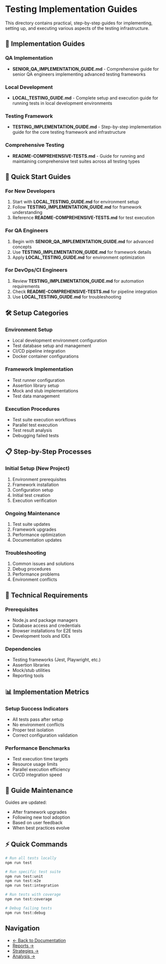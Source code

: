 # Testing Implementation Guides

This directory contains practical, step-by-step guides for implementing, setting up, and executing various aspects of the testing infrastructure.

## 📖 Implementation Guides

### QA Implementation
- **SENIOR_QA_IMPLEMENTATION_GUIDE.md** - Comprehensive guide for senior QA engineers implementing advanced testing frameworks

### Local Development
- **LOCAL_TESTING_GUIDE.md** - Complete setup and execution guide for running tests in local development environments

### Testing Framework
- **TESTING_IMPLEMENTATION_GUIDE.md** - Step-by-step implementation guide for the core testing framework and infrastructure

### Comprehensive Testing
- **README-COMPREHENSIVE-TESTS.md** - Guide for running and maintaining comprehensive test suites across all testing types

## 🚀 Quick Start Guides

### For New Developers
1. Start with **LOCAL_TESTING_GUIDE.md** for environment setup
2. Follow **TESTING_IMPLEMENTATION_GUIDE.md** for framework understanding
3. Reference **README-COMPREHENSIVE-TESTS.md** for test execution

### For QA Engineers
1. Begin with **SENIOR_QA_IMPLEMENTATION_GUIDE.md** for advanced concepts
2. Use **TESTING_IMPLEMENTATION_GUIDE.md** for framework details
3. Apply **LOCAL_TESTING_GUIDE.md** for environment optimization

### For DevOps/CI Engineers
1. Review **TESTING_IMPLEMENTATION_GUIDE.md** for automation requirements
2. Check **README-COMPREHENSIVE-TESTS.md** for pipeline integration
3. Use **LOCAL_TESTING_GUIDE.md** for troubleshooting

## 🛠️ Setup Categories

### Environment Setup
- Local development environment configuration
- Test database setup and management
- CI/CD pipeline integration
- Docker container configurations

### Framework Implementation
- Test runner configuration
- Assertion library setup
- Mock and stub implementations
- Test data management

### Execution Procedures
- Test suite execution workflows
- Parallel test execution
- Test result analysis
- Debugging failed tests

## 📋 Step-by-Step Processes

### Initial Setup (New Project)
1. Environment prerequisites
2. Framework installation
3. Configuration setup
4. Initial test creation
5. Execution verification

### Ongoing Maintenance
1. Test suite updates
2. Framework upgrades
3. Performance optimization
4. Documentation updates

### Troubleshooting
1. Common issues and solutions
2. Debug procedures
3. Performance problems
4. Environment conflicts

## 🔧 Technical Requirements

### Prerequisites
- Node.js and package managers
- Database access and credentials
- Browser installations for E2E tests
- Development tools and IDEs

### Dependencies
- Testing frameworks (Jest, Playwright, etc.)
- Assertion libraries
- Mock/stub utilities
- Reporting tools

## 📊 Implementation Metrics

### Setup Success Indicators
- All tests pass after setup
- No environment conflicts
- Proper test isolation
- Correct configuration validation

### Performance Benchmarks
- Test execution time targets
- Resource usage limits
- Parallel execution efficiency
- CI/CD integration speed

## 🔄 Guide Maintenance

Guides are updated:
- After framework upgrades
- Following new tool adoption
- Based on user feedback
- When best practices evolve

## ⚡ Quick Commands

```bash
# Run all tests locally
npm run test

# Run specific test suite
npm run test:unit
npm run test:e2e
npm run test:integration

# Run tests with coverage
npm run test:coverage

# Debug failing tests
npm run test:debug
```

## Navigation
- [← Back to Documentation](../)
- [Reports →](../REPORTS/)
- [Strategies →](../STRATEGIES/)
- [Analysis →](../ANALYSIS/) 